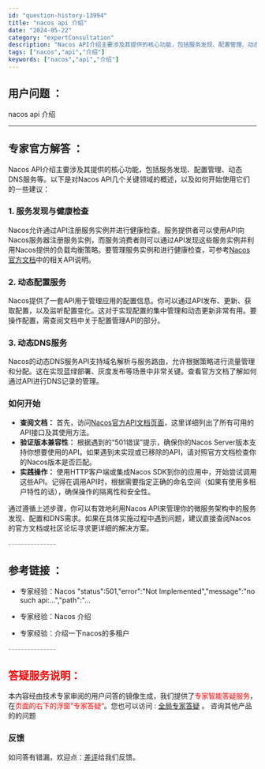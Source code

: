 ```yaml
---
id: "question-history-13994"
title: "nacos api 介绍"
date: "2024-05-22"
category: "expertConsultation"
description: "Nacos API介绍主要涉及其提供的核心功能，包括服务发现、配置管理、动态DNS服务等。以下是对Nacos API几个关键领域的概述，以及如何开始使用它们的一些建议：### 1. 服务发现与健康检查Nacos允许通过API注册服务实例并进行健康检查。服务提供者可以使用API向Nacos服务器注册服"
tags: ["nacos","api","介绍"]
keywords: ["nacos","api","介绍"]
---
```


## 用户问题 ： 
 nacos api 介绍  

---------------
## 专家官方解答 ：

Nacos API介绍主要涉及其提供的核心功能，包括服务发现、配置管理、动态DNS服务等。以下是对Nacos API几个关键领域的概述，以及如何开始使用它们的一些建议：

### 1. 服务发现与健康检查
Nacos允许通过API注册服务实例并进行健康检查。服务提供者可以使用API向Nacos服务器注册服务实例，而服务消费者则可以通过API发现这些服务实例并利用Nacos提供的负载均衡策略。要管理服务实例和进行健康检查，可参考[Nacos官方文档](https://nacos.io/docs/latest/guide/user/open-api.html)中的相关API说明。

### 2. 动态配置服务
Nacos提供了一套API用于管理应用的配置信息。你可以通过API发布、更新、获取配置，以及监听配置变化。这对于实现配置的集中管理和动态更新非常有用。要操作配置，需查阅文档中关于配置管理API的部分。

### 3. 动态DNS服务
Nacos的动态DNS服务API支持域名解析与服务路由，允许根据策略进行流量管理和分配。这在实现蓝绿部署、灰度发布等场景中非常关键。查看官方文档了解如何通过API进行DNS记录的管理。

### 如何开始
- **查阅文档：** 首先，访问[Nacos官方API文档页面](https://nacos.io/docs/latest/guide/user/open-api.html)，这里详细列出了所有可用的API接口及其使用方法。
- **验证版本兼容性：** 根据遇到的“501错误”提示，确保你的Nacos Server版本支持你想要使用的API。如果遇到未实现或已移除的API，请对照官方文档检查你的Nacos版本是否匹配。
- **实践操作：** 使用HTTP客户端或集成Nacos SDK到你的应用中，开始尝试调用这些API。记得在调用API时，根据需要指定正确的命名空间（如果有使用多租户特性的话），确保操作的隔离性和安全性。

通过遵循上述步骤，你可以有效地利用Nacos API来管理你的微服务架构中的服务发现、配置和DNS需求。如果在具体实施过程中遇到问题，建议直接查阅Nacos的官方文档或社区论坛寻求更详细的解决方案。


<font color="#949494">---------------</font> 


## 参考链接 ：

* 专家经验：Nacos "status":501,"error":"Not Implemented","message":"no such api:...","path":"... 
 
 * 专家经验：Nacos 介绍 
 
 * 专家经验：介绍一下nacos的多租户 


 <font color="#949494">---------------</font> 
 


## <font color="#FF0000">答疑服务说明：</font> 

本内容经由技术专家审阅的用户问答的镜像生成，我们提供了<font color="#FF0000">专家智能答疑服务</font>，在<font color="#FF0000">页面的右下的浮窗”专家答疑“</font>。您也可以访问 : [全局专家答疑](https://answer.opensource.alibaba.com/docs/intro) 。 咨询其他产品的的问题

### 反馈
如问答有错漏，欢迎点：[差评](https://ai.nacos.io/user/feedbackByEnhancerGradePOJOID?enhancerGradePOJOId=14012)给我们反馈。
